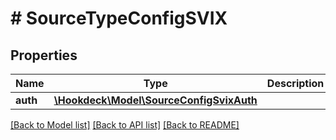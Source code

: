 # # SourceTypeConfigSVIX

## Properties

Name | Type | Description | Notes
------------ | ------------- | ------------- | -------------
**auth** | [**\Hookdeck\Model\SourceConfigSvixAuth**](SourceConfigSvixAuth.md) |  | [optional]

[[Back to Model list]](../../README.md#models) [[Back to API list]](../../README.md#endpoints) [[Back to README]](../../README.md)
